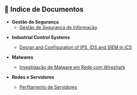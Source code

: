 ## 📂 Indice de Documentos

- **Gestão de Segurança**
  - [Gestão de Segurança de Informação](https://www.inf.ufsc.br/~bosco.sobral/ensino/ine5680/material-seg-redes/gsi.pdf)

* **Industrial Control Systems**
  * [Design and Configuration of IPS, IDS and SIEM in ICS](https://drive.google.com/file/d/1GWJJy3IkaXY-bDsZnL8jc_ynfkbNR9nF/view?usp=sharing)

* **Malwares**
  * [Investigação de Malware em Rede com Wireshark](./analise-hash-wireshark.md)

* **Redes e Servidores**
  * [Perfilamento de Servidores](./perfilamento-servidores.md)
